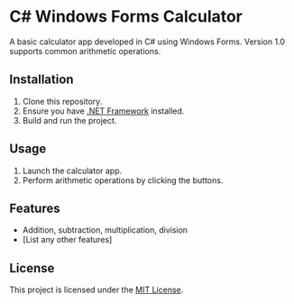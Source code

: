 # C# Windows Forms Calculator

A basic calculator app developed in C# using Windows Forms. Version 1.0 supports common arithmetic operations.

## Installation

1. Clone this repository.
2. Ensure you have [.NET Framework](https://dotnet.microsoft.com/download) installed.
3. Build and run the project.

## Usage

1. Launch the calculator app.
2. Perform arithmetic operations by clicking the buttons.

## Features

- Addition, subtraction, multiplication, division
- [List any other features]

## License

This project is licensed under the [MIT License](LICENSE).

